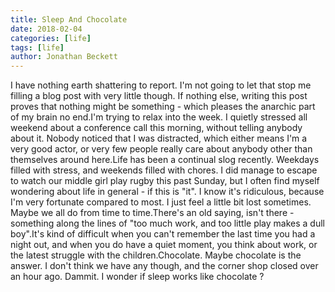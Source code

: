 ```yaml
---
title: Sleep And Chocolate
date: 2018-02-04
categories: [life]
tags: [life]
author: Jonathan Beckett
---
```


I have nothing earth shattering to report. I'm not going to let that stop me filling a blog post with very little though. If nothing else, writing this post proves that nothing might be something - which pleases the anarchic part of my brain no end.I'm trying to relax into the week. I quietly stressed all weekend about a conference call this morning, without telling anybody about it. Nobody noticed that I was distracted, which either means I'm a very good actor, or very few people really care about anybody other than themselves around here.Life has been a continual slog recently. Weekdays filled with stress, and weekends filled with chores. I did manage to escape to watch our middle girl play rugby this past Sunday, but I often find myself wondering about life in general - if this is "it". I know it's ridiculous, because I'm very fortunate compared to most. I just feel a little bit lost sometimes. Maybe we all do from time to time.There's an old saying, isn't there - something along the lines of "too much work, and too little play makes <insert name> a dull boy".It's kind of difficult when you can't remember the last time you had a night out, and when you do have a quiet moment, you think about work, or the latest struggle with the children.Chocolate. Maybe chocolate is the answer. I don't think we have any though, and the corner shop closed over an hour ago. Dammit. I wonder if sleep works like chocolate ?